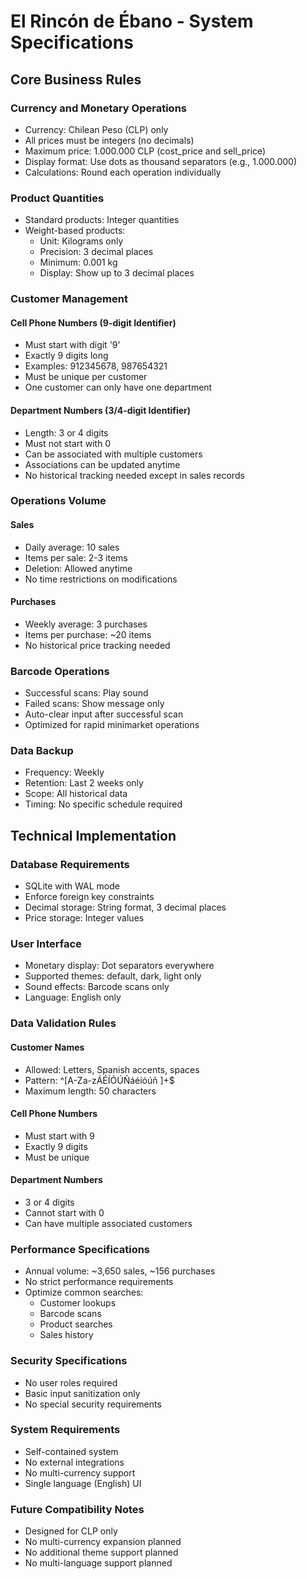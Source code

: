 # El Rincón de Ébano - System Specifications

## Core Business Rules

### Currency and Monetary Operations

- Currency: Chilean Peso (CLP) only
- All prices must be integers (no decimals)
- Maximum price: 1.000.000 CLP (cost_price and sell_price)
- Display format: Use dots as thousand separators (e.g., 1.000.000)
- Calculations: Round each operation individually

### Product Quantities

- Standard products: Integer quantities
- Weight-based products:
  - Unit: Kilograms only
  - Precision: 3 decimal places
  - Minimum: 0.001 kg
  - Display: Show up to 3 decimal places

### Customer Management

#### Cell Phone Numbers (9-digit Identifier)

- Must start with digit '9'
- Exactly 9 digits long
- Examples: 912345678, 987654321
- Must be unique per customer
- One customer can only have one department

#### Department Numbers (3/4-digit Identifier)

- Length: 3 or 4 digits
- Must not start with 0
- Can be associated with multiple customers
- Associations can be updated anytime
- No historical tracking needed except in sales records

### Operations Volume

#### Sales

- Daily average: 10 sales
- Items per sale: 2-3 items
- Deletion: Allowed anytime
- No time restrictions on modifications

#### Purchases

- Weekly average: 3 purchases
- Items per purchase: ~20 items
- No historical price tracking needed

### Barcode Operations

- Successful scans: Play sound
- Failed scans: Show message only
- Auto-clear input after successful scan
- Optimized for rapid minimarket operations

### Data Backup

- Frequency: Weekly
- Retention: Last 2 weeks only
- Scope: All historical data
- Timing: No specific schedule required

## Technical Implementation

### Database Requirements

- SQLite with WAL mode
- Enforce foreign key constraints
- Decimal storage: String format, 3 decimal places
- Price storage: Integer values

### User Interface

- Monetary display: Dot separators everywhere
- Supported themes: default, dark, light only
- Sound effects: Barcode scans only
- Language: English only

### Data Validation Rules

#### Customer Names

- Allowed: Letters, Spanish accents, spaces
- Pattern: ^[A-Za-zÁÉÍÓÚÑáéíóúñ ]+$
- Maximum length: 50 characters

#### Cell Phone Numbers

- Must start with 9
- Exactly 9 digits
- Must be unique

#### Department Numbers

- 3 or 4 digits
- Cannot start with 0
- Can have multiple associated customers

### Performance Specifications

- Annual volume: ~3,650 sales, ~156 purchases
- No strict performance requirements
- Optimize common searches:
  - Customer lookups
  - Barcode scans
  - Product searches
  - Sales history

### Security Specifications

- No user roles required
- Basic input sanitization only
- No special security requirements

### System Requirements

- Self-contained system
- No external integrations
- No multi-currency support
- Single language (English) UI

### Future Compatibility Notes

- Designed for CLP only
- No multi-currency expansion planned
- No additional theme support planned
- No multi-language support planned
  